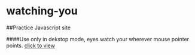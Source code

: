 # watching-you
##Practice Javascript site

####Use only in dekstop mode, eyes watch your wherever mouse pointer points.
[click to view](https://gunjan1909.github.io/watching-you)
